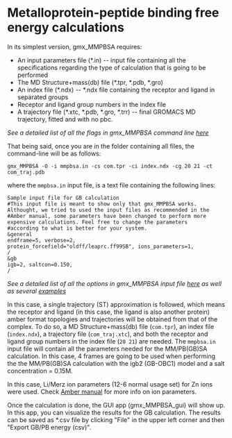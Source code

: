 # Metalloprotein-peptide binding free energy calculations
In its simplest version, gmx_MMPBSA requires:

* An input parameters file (*.in) -- input file containing all the specifications regarding the type of calculation that
is going to be performed
* The MD Structure+mass(db) file (*.tpr, *.pdb, *.gro) 
* An index file (*.ndx) -- *.ndx file containing the receptor and ligand in separated groups
* Receptor and ligand group numbers in the index file
* A trajectory file (*.xtc, *.pdb, *.gro, *.trr) -- final GROMACS MD trajectory, fitted and with no pbc.

_See a detailed list of all the flags in gmx_MMPBSA command line [here](https://github.com/Valdes-Tresanco-MS/gmx_MMPBSA#calling-gmx_mmpbsa-from-the-command-line)_

That being said, once you are in the folder containing all files, the command-line will be as follows:

    gmx_MMPBSA -O -i mmpbsa.in -cs com.tpr -ci index.ndx -cg 20 21 -ct com_traj.pdb

where the `mmpbsa.in` input file, is a text file containing the following lines:

```
Sample input file for GB calculation
#This input file is meant to show only that gmx_MMPBSA works. Althought, we tried to used the input files as recommended in the 
#Amber manual, some parameters have been changed to perform more expensive calculations. Feel free to change the parameters 
#according to what is better for your system.
&general
endframe=5, verbose=2,
protein_forcefield="oldff/leaprc.ff99SB", ions_parameters=1,
/
&gb
igb=2, saltcon=0.150,
/
```

_See a detailed list of all the options in gmx_MMPBSA input file [here](https://github.com/Valdes-Tresanco-MS/gmx_MMPBSA#the-input-file) 
as well as several [examples](https://github.com/Valdes-Tresanco-MS/gmx_MMPBSA#sample-input-files)_

In this case, a single trajectory (ST) approximation is followed, which means the receptor and ligand (in this case, the 
ligand is also another protein) amber format topologies and trajectories will be obtained from that of the complex. To 
do so, a MD Structure+mass(db) file (`com.tpr`), an index file (`index.ndx`), a trajectory file (`com_traj.xtc`), and 
both the receptor and ligand group numbers in the index file (`20 21`) are needed. The `mmpbsa.in` input file will 
contain all the parameters needed for the MM/PB(GB)SA calculation. In this case, 4 frames are going to be used when 
performing the the MM/PB(GB)SA calculation with the igb2 (GB-OBC1) model and a salt concentration = 0.15M.

In this case, Li/Merz ion parameters (12-6 normal usage set) for Zn ions were used. Check 
[Amber manual](https://ambermd.org/doc12/Amber20.pdf#section.3.6) for more info on ion parameters.

Once the calculation is done, the GUI app (gmx_MMPBSA_gui) will show up. In this app, you can visualize the results for 
the GB calculation. The results can be saved as *.csv file by clicking "File" in the upper left corner and then 
"Export GB/PB energy (csv)".
